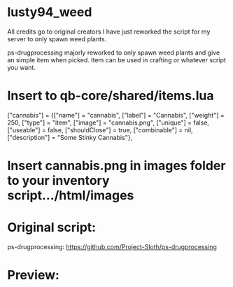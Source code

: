 # lusty94_weed

All credits go to original creators I have just reworked the script for my server to only spawn weed plants.

 ps-drugprocessing majorly reworked to only spawn weed plants and give an simple item when picked. Item can be used in crafting or whatever script you want.
 
 
# Insert to qb-core/shared/items.lua
 
 ["cannabis"] 			 		 = {["name"] = "cannabis", 						["label"] = "Cannabis", 				["weight"] = 250, 		["type"] = "item", 		["image"] = "cannabis.png", 			["unique"] = false, 	["useable"] = false, 	["shouldClose"] = true,	   ["combinable"] = nil,   ["description"] = "Some Stinky Cannabis"},
	
	
# Insert cannabis.png in images folder to your inventory script.../html/images
 




# Original script:
 ps-drugprocessing:  https://github.com/Project-Sloth/ps-drugprocessing
 
 
# Preview:


